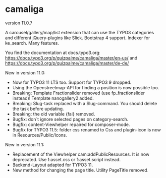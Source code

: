 # camaliga

version 11.0.7

A carousel/gallery/map/list extension that can use the TYPO3 categories and different jQuery-plugins like Slick. 
Bootstrap 4 support. Indexer for ke_search. Many features.

You find the documentation at docs.typo3.org:
https://docs.typo3.org/p/quizpalme/camaliga/master/en-us/
and
https://docs.typo3.org/p/quizpalme/camaliga/master/de-de/

New in version 11.0:
- Now for TYPO3 11 LTS too. Support for TYPO3 9 dropped.
- Using the Openstreetmap-API for finding a position is now possible too.
- Breaking: Template Fractionslider removed (use fp_fractionslider instead)! Template nanogallery2 added.
- Breaking: Slug-task replaced with a Slug-command. You should delete the task before updating.
- Breaking: the old variable {fal} removed.
- Bugfix: don´t ignore selected pages on category-search.
- Bugfix: content-Viewhelper repaired for composer-mode.
- Bugfix for TYPO3 11.5: folder css renamed to Css and plugin-icon is now in Resources/Public/Icons.
  
New in version 11.1:
- Replacement of the Viewhelper cam:addPublicResources. It is now deprecated. Use f:asset.css or f:asset.script instead.
- Backend-Layout adapted for TYPO3 11.
- New method for changing the page title. Utility PageTitle removed.